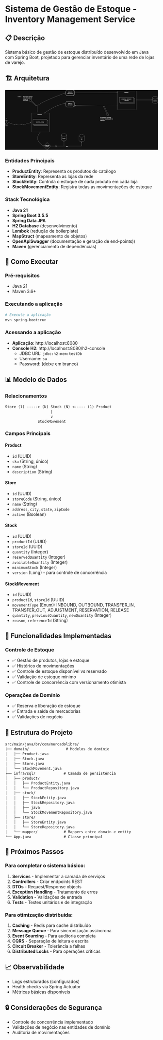 # Sistema de Gestão de Estoque - Inventory Management Service

## 📋 Descrição

Sistema básico de gestão de estoque distribuído desenvolvido em Java com Spring Boot, projetado para gerenciar inventário de uma rede de lojas de varejo.

## 🏗️ Arquitetura

![system-design-inventory.drawio.png](assets/system-design-inventory.drawio.png)

### Entidades Principais

- **ProductEntity**: Representa os produtos do catálogo
- **StoreEntity**: Representa as lojas da rede
- **StockEntity**: Controla o estoque de cada produto em cada loja
- **StockMovementEntity**: Registra todas as movimentações de estoque

### Stack Tecnológica

- **Java 21**
- **Spring Boot 3.5.5**
- **Spring Data JPA**
- **H2 Database** (desenvolvimento)
- **Lombok** (redução de boilerplate)
- **MapStruct** (mapeamento de objetos)
- **OpenApiSwagger** (documentação e geração de end-points))
- **Maven** (gerenciamento de dependências)

## 🚀 Como Executar

### Pré-requisitos
- Java 21
- Maven 3.6+

### Executando a aplicação

```bash
# Execute a aplicação
mvn spring-boot:run
```

### Acessando a aplicação

- **Aplicação**: http://localhost:8080
- **Console H2**: http://localhost:8080/h2-console
  - JDBC URL: `jdbc:h2:mem:testDb`
  - Username: `sa`
  - Password: (deixe em branco)

## 📊 Modelo de Dados

### Relacionamentos

```
Store (1) -----> (N) Stock (N) <----- (1) Product
                     |
                     v
               StockMovement
```

### Campos Principais

#### Product
- `id` (UUID)
- `sku` (String, único)
- `name` (String)
- `description` (String)

#### Store
- `id` (UUID)
- `storeCode` (String, único)
- `name` (String)
- `address`, `city`, `state`, `zipCode`
- `active` (Boolean)

#### Stock
- `id` (UUID)
- `productId` (UUID)
- `storeId` (UUID)
- `quantity` (Integer)
- `reservedQuantity` (Integer)
- `availableQuantity` (Integer)
- `minimumStock` (Integer)
- `version` (Long) - para controle de concorrência

#### StockMovement
- `id` (UUID)
- `productId`, `storeId` (UUID)
- `movementType` (Enum): INBOUND, OUTBOUND, TRANSFER_IN, TRANSFER_OUT, ADJUSTMENT, RESERVATION, RELEASE
- `quantity`, `previousQuantity`, `newQuantity` (Integer)
- `reason`, `referenceId` (String)

## 🔧 Funcionalidades Implementadas

### Controle de Estoque
- ✅ Gestão de produtos, lojas e estoque
- ✅ Histórico de movimentações
- ✅ Controle de estoque disponível vs reservado
- ✅ Validação de estoque mínimo
- ✅ Controle de concorrência com versionamento otimista

### Operações de Domínio
- ✅ Reserva e liberação de estoque
- ✅ Entrada e saída de mercadorias
- ✅ Validações de negócio

## 📁 Estrutura do Projeto

```
src/main/java/br/com/mercadolibre/
├── domain/                 # Modelos de domínio
│   ├── Product.java
│   ├── Stock.java
│   ├── Store.java
│   └── StockMovement.java
├── infra/sql/             # Camada de persistência
│   ├── product/
│   │   ├── ProductEntity.java
│   │   └── ProductRepository.java
│   ├── stock/
│   │   ├── StockEntity.java
│   │   ├── StockRepository.java
│   │   ├── java
│   │   └── StockMovementRepository.java
│   ├── store/
│   │   ├── StoreEntity.java
│   │   └── StoreRepository.java
│   └── mapper/            # Mappers entre domain e entity
└── App.java               # Classe principal
```

## 🎯 Próximos Passos

### Para completar o sistema básico:
1. **Services** - Implementar a camada de serviços
2. **Controllers** - Criar endpoints REST
3. **DTOs** - Request/Response objects
4. **Exception Handling** - Tratamento de erros
5. **Validation** - Validações de entrada
6. **Tests** - Testes unitários e de integração

### Para otimização distribuída:
1. **Caching** - Redis para cache distribuído
2. **Message Queue** - Para sincronização assíncrona
3. **Event Sourcing** - Para auditoria completa
4. **CQRS** - Separação de leitura e escrita
5. **Circuit Breaker** - Tolerância a falhas
6. **Distributed Locks** - Para operações críticas

## 📈 Observabilidade

- Logs estruturados (configurados)
- Health checks via Spring Actuator
- Métricas básicas disponíveis

## 🔒 Considerações de Segurança

- Controle de concorrência implementado
- Validações de negócio nas entidades de domínio
- Auditoria de movimentações
